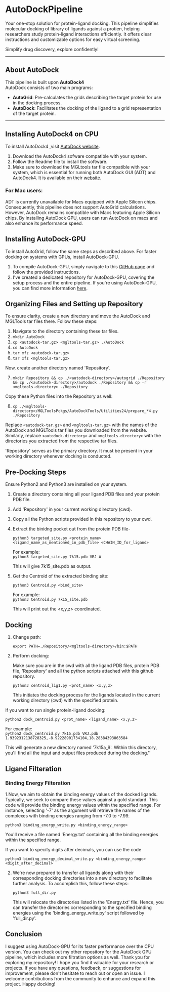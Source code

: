 # AutoDockPipeline

Your one-stop solution for protein-ligand docking. This pipeline simplifies molecular docking of library of ligands against a protien, helping researchers study protein-ligand interactions efficiently. It offers clear instructions and customizable options for easy virtual screening. 

Simplify drug discovery, explore confidently!

---

## About AutoDock 

This pipeline is built upon **AutoDock4**
<br>
AutoDock consists of two main programs:

- **AutoGrid**: Pre-calculates the grids describing the target protein for use in the docking process.
- **AutoDock**: Facilitates the docking of the ligand to a grid representation of the target protein.

---

## Installing AutoDock4 on CPU

To install AutoDock4 ,visit [AutoDock website](https://autodock.scripps.edu/download-autodock4/).
<br>
1. Download the AutoDock4 sofware compatible with your system.
2. Follow the Readme file to install the software.
3. Make sure to download the MGLtools tar file compatible with your system, which is essential for running both AutoDock GUI (ADT) and AutoDock4. It is available on their [website](https://ccsb.scripps.edu/mgltools/).

### For Mac users:

ADT is currently unavailable for Macs equipped with Apple Silicon chips. Consequently, this pipeline does not support AutoGrid calculations. However, AutoDock remains compatible with Macs featuring Apple Silicon chips. By installing AutoDock GPU, users can run AutoDock on macs and also enhance its performance speed.

## Installing AutoDock-GPU

To install AutoGrid, follow the same steps as described above. For faster docking on systems with GPUs, install AutoDock-GPU. 

1. To compile AutoDock-GPU, simply navigate to this [GitHub page](https://github.com/ccsb-scripps/AutoDock-GPU) and follow the provided instructions.
2. I've created a dedicated repository for AutoDock-GPU, covering the setup process and the entire pipeline. If you're using AutoDock-GPU, you can find more information [here](https://github.com/gautam2002m/AutoDock-GPU-Pipeline).

## Organizing Files and Setting up Repository

To ensure clarity, create a new directory and move the AutoDock and MGLTools tar files there. Follow these steps:

1. Navigate to the directory containing these tar files.
2. `mkdir AutoDock`
3. `cp <autodock-tar.gz> <mgltools-tar.gz> ./AutoDock`
4. `cd AutoDock`
5. `tar xfz <autodock-tar.gz>`
6. `tar xfz <mgltools-tar.gz>`

Now, create another directory named 'Repository'.

7. `mkdir Repository && cp ./<autodock-directory>/autogrid ./Repository && cp ./<autodock-directory>/autodock ./Repository && cp -r <mgltools-directory> ./Repository`

Copy these Python files into the Repository as well:

8. `cp ./<mgltools-directory>/MGLToolsPckgs/AutoDockTools/Utilities24/prepare_*4.py ./Repository`

Replace `<autodock-tar.gz>` and `<mgltools-tar.gz>` with the names of the AutoDock and MGLTools tar files you downloaded from the website. Similarly, replace `<autodock-directory>` and `<mgltools-directory>` with the directories you extracted from the respective tar files.

'Repository' serves as the primary directory. It must be present in your working directory whenever docking is conducted.

## Pre-Docking Steps

Ensure Python2 and Python3 are installed on your system.

1. Create a directory containing all your ligand PDB files and your protein PDB file.
2. Add 'Repository' in your current working directory (cwd).
3. Copy all the Python scripts provided in this repository to your cwd.
4. Extract the binidng pocket out from the protein PDB file-
   
   `python3 targeted_site.py <protein_name> <ligand_name_as_mentioned_in_pdb_file> <CHAIN_ID_for_ligand>`

   For example:
   <br>
   `python3 targeted_site.py 7k15.pdb VRJ A`

   This will give 7k15_site.pdb as output.

   
5. Get the Centroid of the extracted binding site:
   
   `python3 Centroid.py <bind_site>`

   
   For example:
   <br>
   `python3 Centroid.py 7k15_site.pdb`

   This will print out the <x,y,z> coordinated. 

 ## Docking

 1. Change path:

    `export PATH=./Repository/<mgltools-directory>/bin:$PATH`

2. Perform docking:

   Make sure you are in the cwd with all the ligand PDB files, protein PDB file, 'Repository' and all the python scripts attached with this github repository.

    `python3 centroid_lig1.py <prot_name> <x,y,z>`

   This initiates the docking process for the ligands located in the current working directory (cwd) with the specified protein.

If you want to run single protein-ligand docking:

`python2 dock_centroid.py <prot_name> <ligand_name> <x,y,z>`

For example:
<br>
`python2 dock_centroid.py 7k15.pdb VRJ.pdb 1.9392312138728325,-8.92228901734104,18.28384393063584`

This will generate a new directory named '7k15a_9'. Within this directory, you'll find all the input and output files produced during the docking."

## Ligand Filteration

### Binding Energy Filteration

1.Now, we aim to obtain the binding energy values of the docked ligands. Typically, we seek to compare these values against a gold standard. This code will provide the binding energy values within the specified range. For instance, selecting '-7' as the argument will retrieve the names of the complexes with binding energies ranging from -7.0 to -7.99.

   `python3 binding_energy_write.py <binding_energy_range>`

   You'll receive a file named 'Energy.txt' containing all the binding energies within the specified range.

   If you want to specify digits after decimals, you can use the code

   `python3 binding_energy_decimal_write.py <binding_energy_range> <digit_after_decimal>`

2. We're now prepared to transfer all ligands along with their corresponding docking directories into a new directory to facilitate further analysis. To accomplish this, follow these steps:

   `python3 full_dir.py`

   This will relocate the directories listed in the 'Energy.txt' file. Hence, you can transfer the directories corresponding to the specified binding energies using the 'binding_energy_write.py' script followed by 'full_dir.py'.

## Conclusion

I suggest using AutoDock-GPU for its faster performance over the CPU version. You can check out my other repository for the AutoDock GPU pipeline, which includes more filtration options as well. Thank you for exploring my repository! I hope you find it valuable for your research or projects. If you have any questions, feedback, or suggestions for improvement, please don't hesitate to reach out or open an issue. I welcome contributions from the community to enhance and expand this project. Happy docking!


 

 











